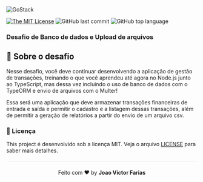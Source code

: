 <img alt="GoStack" src="https://storage.googleapis.com/golden-wind/bootcamp-gostack/header-desafios.png" />

[![The MIT License](https://img.shields.io/badge/license-MIT-green.svg?style=flat-square)](http://github.com/jvictorfarias/gostack-database-upload/LICENSE.md)
![GitHub last commit](https://img.shields.io/github/last-commit/jvictorfarias/gostack-database-upload?color=green)
![GitHub top language](https://img.shields.io/github/languages/top/jvictorfarias/gostack-database-upload)

</div>
</p>



### Desafio de Banco de dados e Upload de arquivos

## :rocket: Sobre o desafio

Nesse desafio, você deve continuar desenvolvendo a aplicação de gestão de transações, treinando o que você aprendeu até agora no Node.js junto ao TypeScript, mas dessa vez incluindo o uso de banco de dados com o TypeORM e envio de arquivos com o Multer!

Essa será uma aplicação que deve armazenar transações financeiras de entrada e saída e permitir o cadastro e a listagem dessas transações, além de permitir a geração de relatórios a partir do envio de um arquivo csv.

### :memo: Licença

This project é desenvolvido sob a licença MIT. Veja o arquivo [LICENSE](LICENSE.md) para saber mais detalhes.

<p align="center" style="margin-top: 20px; border-top: 1px solid #eee; padding-top: 20px;">Feito com ❤️ by <strong> Joao Victor Farias </p>
